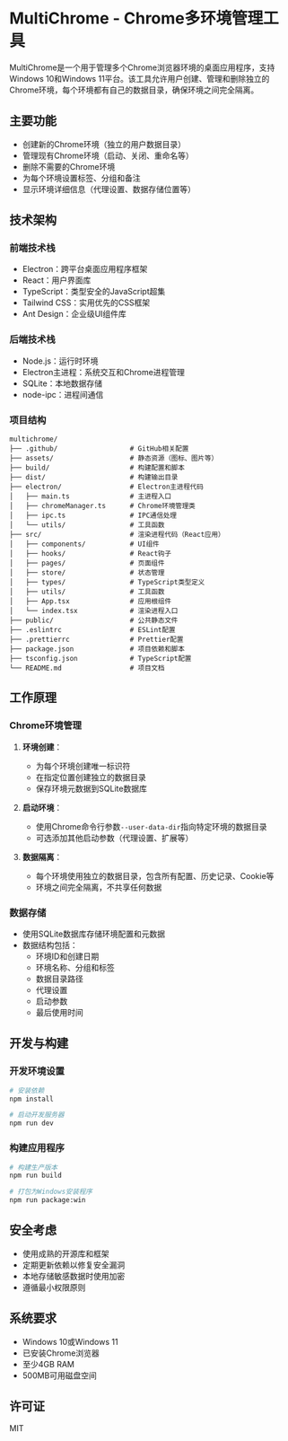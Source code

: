 # MultiChrome - Chrome多环境管理工具

MultiChrome是一个用于管理多个Chrome浏览器环境的桌面应用程序，支持Windows 10和Windows 11平台。该工具允许用户创建、管理和删除独立的Chrome环境，每个环境都有自己的数据目录，确保环境之间完全隔离。

## 主要功能

- 创建新的Chrome环境（独立的用户数据目录）
- 管理现有Chrome环境（启动、关闭、重命名等）
- 删除不需要的Chrome环境
- 为每个环境设置标签、分组和备注
- 显示环境详细信息（代理设置、数据存储位置等）

## 技术架构

### 前端技术栈

- Electron：跨平台桌面应用程序框架
- React：用户界面库
- TypeScript：类型安全的JavaScript超集
- Tailwind CSS：实用优先的CSS框架
- Ant Design：企业级UI组件库

### 后端技术栈

- Node.js：运行时环境
- Electron主进程：系统交互和Chrome进程管理
- SQLite：本地数据存储
- node-ipc：进程间通信

### 项目结构

```
multichrome/
├── .github/                  # GitHub相关配置
├── assets/                   # 静态资源（图标、图片等）
├── build/                    # 构建配置和脚本
├── dist/                     # 构建输出目录
├── electron/                 # Electron主进程代码
│   ├── main.ts               # 主进程入口
│   ├── chromeManager.ts      # Chrome环境管理类
│   ├── ipc.ts                # IPC通信处理
│   └── utils/                # 工具函数
├── src/                      # 渲染进程代码（React应用）
│   ├── components/           # UI组件
│   ├── hooks/                # React钩子
│   ├── pages/                # 页面组件
│   ├── store/                # 状态管理
│   ├── types/                # TypeScript类型定义
│   ├── utils/                # 工具函数
│   ├── App.tsx               # 应用根组件
│   └── index.tsx             # 渲染进程入口
├── public/                   # 公共静态文件
├── .eslintrc                 # ESLint配置
├── .prettierrc               # Prettier配置
├── package.json              # 项目依赖和脚本
├── tsconfig.json             # TypeScript配置
└── README.md                 # 项目文档
```

## 工作原理

### Chrome环境管理

1. **环境创建**：
   - 为每个环境创建唯一标识符
   - 在指定位置创建独立的数据目录
   - 保存环境元数据到SQLite数据库

2. **启动环境**：
   - 使用Chrome命令行参数`--user-data-dir`指向特定环境的数据目录
   - 可选添加其他启动参数（代理设置、扩展等）

3. **数据隔离**：
   - 每个环境使用独立的数据目录，包含所有配置、历史记录、Cookie等
   - 环境之间完全隔离，不共享任何数据

### 数据存储

- 使用SQLite数据库存储环境配置和元数据
- 数据结构包括：
  - 环境ID和创建日期
  - 环境名称、分组和标签
  - 数据目录路径
  - 代理设置
  - 启动参数
  - 最后使用时间

## 开发与构建

### 开发环境设置

```bash
# 安装依赖
npm install

# 启动开发服务器
npm run dev
```

### 构建应用程序

```bash
# 构建生产版本
npm run build

# 打包为Windows安装程序
npm run package:win
```

## 安全考虑

- 使用成熟的开源库和框架
- 定期更新依赖以修复安全漏洞
- 本地存储敏感数据时使用加密
- 遵循最小权限原则

## 系统要求

- Windows 10或Windows 11
- 已安装Chrome浏览器
- 至少4GB RAM
- 500MB可用磁盘空间

## 许可证

MIT 